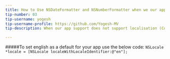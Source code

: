 ```yaml
---
title: How to Use NSDateFormatter and NSNumberFormatter when we our app does not support localisation
tip-number: 03
tip-username: yogesh
tip-username-profile: https://github.com/Yogesh-MV
tip-description: When our app support does not support localisation (Consider our app support only in english). Then we have to set localeIdentifier for NSDateFormatter and NSNumberFormatter. Otherwise the formatted string will be display in device locale language. This will cause some failure in our app.

---
```



#####To set english as a default for your app use the below code:
`NSLocale *locale = [NSLocale localeWithLocaleIdentifier:@"en"];`